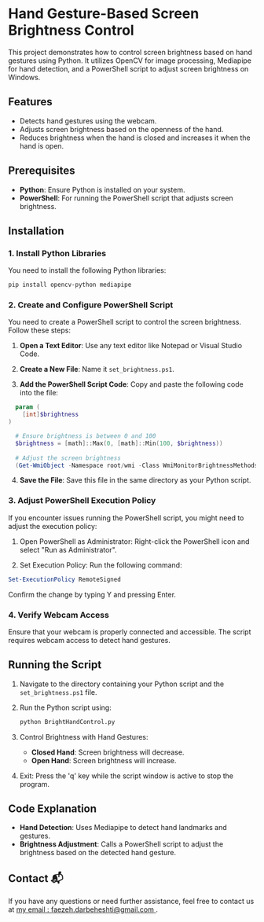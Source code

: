 # Hand Gesture-Based Screen Brightness Control

This project demonstrates how to control screen brightness based on hand gestures using Python. It utilizes OpenCV for image processing, Mediapipe for hand detection, and a PowerShell script to adjust screen brightness on Windows.

## Features

- Detects hand gestures using the webcam.
- Adjusts screen brightness based on the openness of the hand.
- Reduces brightness when the hand is closed and increases it when the hand is open.

## Prerequisites

- **Python**: Ensure Python is installed on your system.
- **PowerShell**: For running the PowerShell script that adjusts screen brightness.

## Installation

### 1. Install Python Libraries

You need to install the following Python libraries:

```bash
pip install opencv-python mediapipe
```

### 2. Create and Configure PowerShell Script
You need to create a PowerShell script to control the screen brightness. Follow these steps:

  1. **Open a Text Editor**: Use any text editor like Notepad or Visual Studio Code.

  2. **Create a New File**: Name it `set_brightness.ps1`.

  3. **Add the PowerShell Script Code**: Copy and paste the following code into the file:

```powershell 
  param (
    [int]$brightness
)

  # Ensure brightness is between 0 and 100
  $brightness = [math]::Max(0, [math]::Min(100, $brightness))
  
  # Adjust the screen brightness
  (Get-WmiObject -Namespace root/wmi -Class WmiMonitorBrightnessMethods).WmiSetBrightness(1, $brightness)
```
4. **Save the File**: Save this file in the same directory as your Python script.
### 3. Adjust PowerShell Execution Policy
If you encounter issues running the PowerShell script, you might need to adjust the execution policy:

1. Open PowerShell as Administrator: Right-click the PowerShell icon and select "Run as Administrator".

2. Set Execution Policy: Run the following command:
   
  ```powershell 
  Set-ExecutionPolicy RemoteSigned
  ```
  Confirm the change by typing Y and pressing Enter.

### 4. Verify Webcam Access
Ensure that your webcam is properly connected and accessible. The script requires webcam access to detect hand gestures.

## Running the Script

1. Navigate to the directory containing your Python script and the `set_brightness.ps1` file.
   
2. Run the Python script using:
   
   ```bash
   python BrightHandControl.py
   ```
   
3. Control Brightness with Hand Gestures:
   - **Closed Hand**: Screen brightness will decrease.
   - **Open Hand**: Screen brightness will increase.

4. Exit: Press the 'q' key while the script window is active to stop the program.

## Code Explanation

- **Hand Detection**: Uses Mediapipe to detect hand landmarks and gestures.
- **Brightness Adjustment**: Calls a PowerShell script to adjust the brightness based on the detected hand gesture.


## Contact 📬

If you have any questions or need further assistance, feel free to contact us at [my email : faezeh.darbeheshti@gmail.com ](mailto:faezeh.darbeheshti@gmail.com).

    

